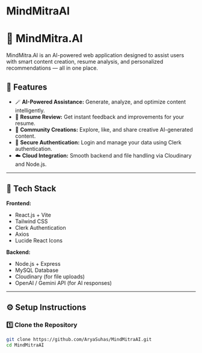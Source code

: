 ﻿# MindMitraAI
# 🧠 MindMitra.AI

MindMitra.AI is an AI-powered web application designed to assist users with smart content creation, resume analysis, and personalized recommendations — all in one place.

## 🚀 Features

- 🪄 **AI-Powered Assistance:** Generate, analyze, and optimize content intelligently.
- 🧾 **Resume Review:** Get instant feedback and improvements for your resume.
- 💬 **Community Creations:** Explore, like, and share creative AI-generated content.
- 🔐 **Secure Authentication:** Login and manage your data using Clerk authentication.
- ☁️ **Cloud Integration:** Smooth backend and file handling via Cloudinary and Node.js.

---

## 🧰 Tech Stack

**Frontend:**
- React.js + Vite
- Tailwind CSS
- Clerk Authentication
- Axios
- Lucide React Icons

**Backend:**
- Node.js + Express
- MySQL Database
- Cloudinary (for file uploads)
- OpenAI / Gemini API (for AI responses)

---

## ⚙️ Setup Instructions

### 1️⃣ Clone the Repository
```bash
git clone https://github.com/AryaSuhas/MindMitraAI.git
cd MindMitraAI


